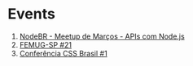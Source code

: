 # Events

1. [NodeBR - Meetup de Marços - APIs com Node.js](http://www.meetup.com/NodeBR-Sao-Paulo/events/220779918/)
1. [FEMUG-SP #21](https://sp.femug.com/t/femug-21-pagar-me-pauta/387)
1. [Conferência CSS Brasil #1](http://www.conferenciacssbrasil.com.br/)